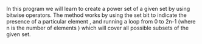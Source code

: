 In this program we will learn to create a power set of a given set by using bitwise operators. The method works by using the set bit to indicate the presence of a particular element , and running a loop from 0 to 2n-1 (where n is the number of elements ) which will cover all possible subsets of the given set.
